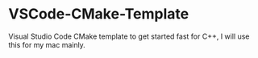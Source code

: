 # VSCode-CMake-Template
Visual Studio Code CMake template to get started fast for C++, I will use this for my mac mainly.
